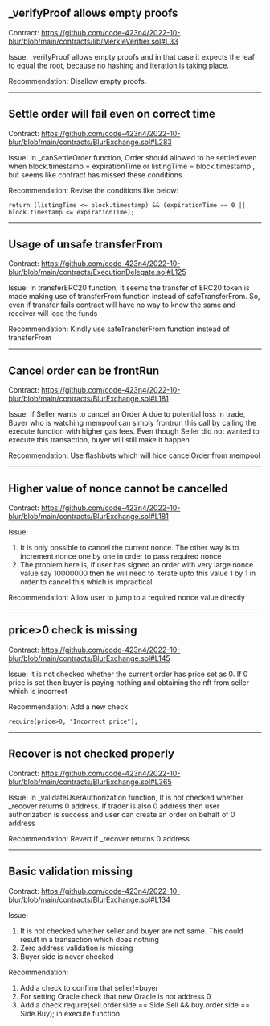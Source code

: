 ## _verifyProof allows empty proofs

Contract:
https://github.com/code-423n4/2022-10-blur/blob/main/contracts/lib/MerkleVerifier.sol#L33

Issue:
_verifyProof allows empty proofs and in that case it expects the leaf to equal the root, because no hashing and iteration is taking place.

Recommendation:
Disallow empty proofs.

___

## Settle order will fail even on correct time

Contract:
https://github.com/code-423n4/2022-10-blur/blob/main/contracts/BlurExchange.sol#L283

Issue:
In _canSettleOrder function, Order should allowed to be settled even when block.timestamp = expirationTime or listingTime = block.timestamp , but seems like contract has missed these conditions

Recommendation:
Revise the conditions like below:

```
return (listingTime <= block.timestamp) && (expirationTime == 0 || block.timestamp <= expirationTime);
```

___

## Usage of unsafe transferFrom

Contract:
https://github.com/code-423n4/2022-10-blur/blob/main/contracts/ExecutionDelegate.sol#L125

Issue:
In transferERC20 function, It seems the transfer of ERC20 token is made making use of transferFrom function instead of safeTransferFrom. So, even if transfer fails contract will have no way to know the same and receiver will lose the funds

Recommendation:
Kindly use safeTransferFrom function instead of transferFrom 

___

## Cancel order can be frontRun

Contract:
https://github.com/code-423n4/2022-10-blur/blob/main/contracts/BlurExchange.sol#L181

Issue:
If Seller wants to cancel an Order A due to potential loss in trade, Buyer who is watching mempool can simply frontrun this call by calling the execute function with higher gas fees. Even though Seller did not wanted to execute this transaction, buyer will still make it happen

Recommendation:
Use flashbots which will hide cancelOrder from mempool

___

## Higher value of nonce cannot be cancelled

Contract:
https://github.com/code-423n4/2022-10-blur/blob/main/contracts/BlurExchange.sol#L181

Issue:
1. It is only possible to cancel the current nonce. The other way is to increment nonce one by one in order to pass required nonce
2. The problem here is, if user has signed an order with very large nonce value say 10000000 then he will need to iterate upto this value 1 by 1 in order to cancel this which is impractical

Recommendation:
Allow user to jump to a required nonce value directly

___

## price>0 check is missing

Contract:
 https://github.com/code-423n4/2022-10-blur/blob/main/contracts/BlurExchange.sol#L145

Issue:
It is not checked whether the current order has price set as 0. If 0 price is set then buyer is paying nothing and obtaining the nft from seller which is incorrect

Recommendation:
Add a new check

```
require(price>0, "Incorrect price");
```

___

## Recover is not checked properly

Contract:
https://github.com/code-423n4/2022-10-blur/blob/main/contracts/BlurExchange.sol#L365

Issue:
In _validateUserAuthorization function, It is not checked whether _recover returns 0 address. If trader is also 0 address then user authorization is success and user can create an order on behalf of 0 address

Recommendation:
Revert if _recover returns 0 address

___

## Basic validation missing

Contract: 
https://github.com/code-423n4/2022-10-blur/blob/main/contracts/BlurExchange.sol#L134

Issue:
1. It is not checked whether seller and buyer are not same. This could result in a transaction which does nothing
2. Zero address validation is missing
3. Buyer side is never checked

Recommendation:
1. Add a check to confirm that seller!=buyer
2. For setting Oracle check that new Oracle is not address 0
3. Add a check require(sell.order.side == Side.Sell && buy.order.side == Side.Buy); in execute function